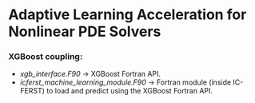 # Adaptive Learning Acceleration for Nonlinear PDE Solvers

### XGBoost coupling:

- *xgb_interface.F90* -> XGBoost Fortran API.
- *icferst_machine_learning_module.F90* -> Fortran module (inside IC-FERST) to load and predict using the XGBoost Fortran API.




